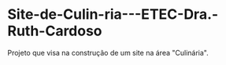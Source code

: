# Site-de-Culin-ria---ETEC-Dra.-Ruth-Cardoso
Projeto que visa na construção de um site na área "Culinária".
